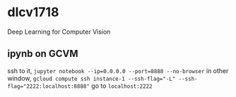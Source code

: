 # dlcv1718
Deep Learning for Computer Vision


## ipynb on GCVM

ssh to it, ```jupyter notebook --ip=0.0.0.0 --port=8888 --no-browser```
in other window, ```gcloud compute ssh instance-1 --ssh-flag="-L" --ssh-flag="2222:localhost:8888"```
go to ```localhost:2222```

